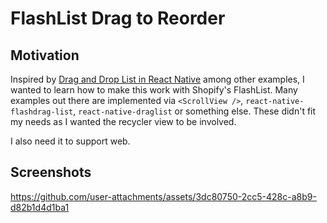 # FlashList Drag to Reorder

## Motivation

Inspired by [Drag and Drop List in React Native](https://www.youtube.com/watch?v=qeKP2A7bLUw) among other examples, I wanted to learn how to make this work with Shopify's FlashList. Many examples out there are implemented via `<ScrollView />`, `react-native-flashdrag-list`, `react-native-draglist` or something else. These didn't fit my needs as I wanted the recycler view to be involved.

I also need it to support web.

## Screenshots

https://github.com/user-attachments/assets/3dc80750-2cc5-428c-a8b9-d82b1d4d1ba1

